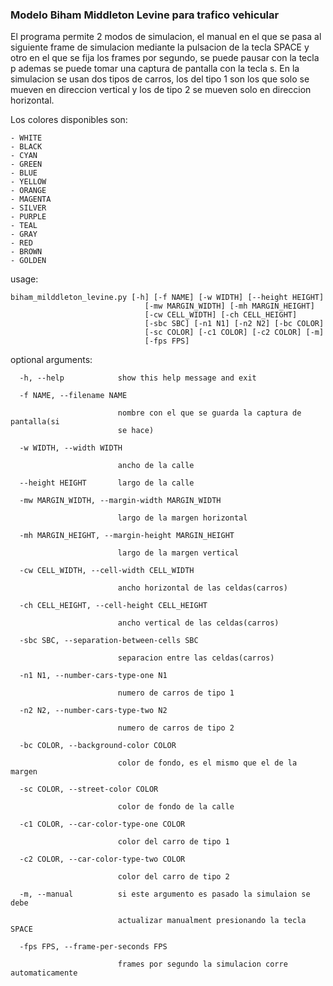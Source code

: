### Modelo Biham Middleton Levine para trafico vehicular

El programa permite 2 modos de simulacion, el manual en el que se pasa al siguiente
frame de simulacion mediante la pulsacion de la tecla SPACE y otro en el que se
fija los frames por segundo, se puede pausar con la tecla p ademas se puede tomar
una captura de pantalla con la tecla s. En la simulacion se usan dos tipos de
carros, los del tipo 1 son los que solo se mueven en direccion vertical y los
de tipo 2 se mueven solo en direccion horizontal.

Los colores disponibles son:

    - WHITE
    - BLACK
    - CYAN
    - GREEN
    - BLUE
    - YELLOW
    - ORANGE
    - MAGENTA
    - SILVER
    - PURPLE
    - TEAL
    - GRAY
    - RED
    - BROWN
    - GOLDEN


usage:

    biham_milddleton_levine.py [-h] [-f NAME] [-w WIDTH] [--height HEIGHT]
                                  [-mw MARGIN_WIDTH] [-mh MARGIN_HEIGHT]
                                  [-cw CELL_WIDTH] [-ch CELL_HEIGHT]
                                  [-sbc SBC] [-n1 N1] [-n2 N2] [-bc COLOR]
                                  [-sc COLOR] [-c1 COLOR] [-c2 COLOR] [-m]
                                  [-fps FPS]

optional arguments:

      -h, --help            show this help message and exit

      -f NAME, --filename NAME

                            nombre con el que se guarda la captura de pantalla(si
                            se hace)

      -w WIDTH, --width WIDTH

                            ancho de la calle

      --height HEIGHT       largo de la calle

      -mw MARGIN_WIDTH, --margin-width MARGIN_WIDTH

                            largo de la margen horizontal

      -mh MARGIN_HEIGHT, --margin-height MARGIN_HEIGHT

                            largo de la margen vertical

      -cw CELL_WIDTH, --cell-width CELL_WIDTH

                            ancho horizontal de las celdas(carros)

      -ch CELL_HEIGHT, --cell-height CELL_HEIGHT

                            ancho vertical de las celdas(carros)

      -sbc SBC, --separation-between-cells SBC

                            separacion entre las celdas(carros)

      -n1 N1, --number-cars-type-one N1

                            numero de carros de tipo 1

      -n2 N2, --number-cars-type-two N2

                            numero de carros de tipo 2

      -bc COLOR, --background-color COLOR

                            color de fondo, es el mismo que el de la margen

      -sc COLOR, --street-color COLOR

                            color de fondo de la calle

      -c1 COLOR, --car-color-type-one COLOR

                            color del carro de tipo 1

      -c2 COLOR, --car-color-type-two COLOR

                            color del carro de tipo 2

      -m, --manual          si este argumento es pasado la simulaion se debe

                            actualizar manualment presionando la tecla SPACE

      -fps FPS, --frame-per-seconds FPS

                            frames por segundo la simulacion corre automaticamente
